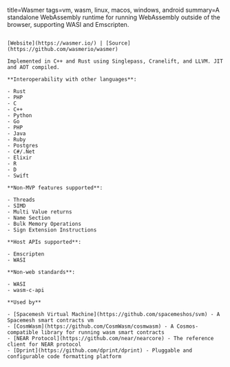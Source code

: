 title=Wasmer
tags=vm, wasm, linux, macos, windows, android
summary=A standalone WebAssembly runtime for running WebAssembly outside of the browser, supporting WASI and Emscripten.
~~~~~~

[Website](https://wasmer.io/) | [Source](https://github.com/wasmerio/wasmer)

Implemented in C++ and Rust using Singlepass, Cranelift, and LLVM. JIT and AOT compiled.

**Interoperability with other languages**: 

- Rust
- PHP
- C
- C++
- Python
- Go
- PHP
- Java
- Ruby
- Postgres
- C#/.Net
- Elixir
- R
- D
- Swift

**Non-MVP features supported**: 

- Threads
- SIMD
- Multi Value returns
- Name Section
- Bulk Memory Operations
- Sign Extension Instructions

**Host APIs supported**:

- Emscripten
- WASI

**Non-web standards**:

- WASI
- wasm-c-api

**Used by**

- [Spacemesh Virtual Machine](https://github.com/spacemeshos/svm) - A Spacemesh smart contracts vm
- [CosmWasm](https://github.com/CosmWasm/cosmwasm) - A Cosmos-compatible library for running wasm smart contracts
- [NEAR Protocol](https://github.com/near/nearcore) - The reference client for NEAR protocol
- [Dprint](https://github.com/dprint/dprint) - Pluggable and configurable code formatting platform
